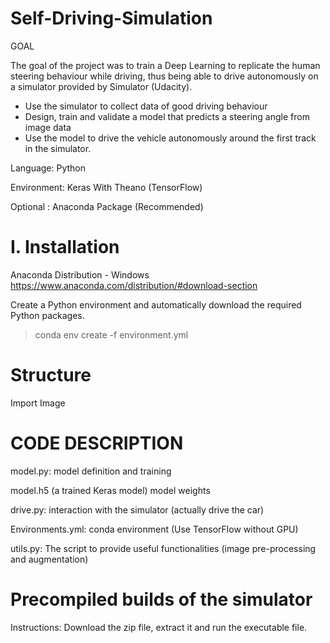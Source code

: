 # Self-Driving-Simulation


GOAL

The goal of the project was to train a Deep Learning to replicate the human steering behaviour while driving, thus being able to drive autonomously on a simulator provided by Simulator (Udacity). 
 - Use the simulator to collect data of good driving behaviour
 -  Design, train and validate a model that predicts a steering angle from image data
 -  Use the model to drive the vehicle autonomously around the first track in the simulator.
	

Language: Python

Environment: Keras With Theano (TensorFlow)

Optional : Anaconda Package (Recommended)

# I. Installation 
Anaconda Distribution -  Windows
https://www.anaconda.com/distribution/#download-section

Create a Python environment and automatically download the required Python packages.

> conda env create -f environment.yml 

# Structure 

Import Image 


# CODE DESCRIPTION

model.py: model definition and training

model.h5 (a trained Keras model) model weights

drive.py: interaction with the simulator (actually drive the car)

Environments.yml: conda environment (Use TensorFlow without GPU)

utils.py: The script to provide useful functionalities (image pre-processing and augmentation)


# Precompiled builds of the simulator
Instructions: Download the zip file, extract it and run the executable file.





